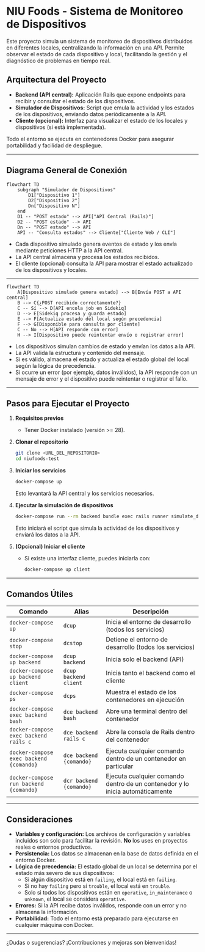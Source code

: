 # NIU Foods - Sistema de Monitoreo de Dispositivos

Este proyecto simula un sistema de monitoreo de dispositivos distribuidos en diferentes locales, centralizando la información en una API. Permite observar el estado de cada dispositivo y local, facilitando la gestión y el diagnóstico de problemas en tiempo real.

## Arquitectura del Proyecto

- **Backend (API central):** Aplicación Rails que expone endpoints para recibir y consultar el estado de los dispositivos.
- **Simulador de Dispositivos:** Script que emula la actividad y los estados de los dispositivos, enviando datos periódicamente a la API.
- **Cliente (opcional):** Interfaz para visualizar el estado de los locales y dispositivos (si está implementada).

Todo el entorno se ejecuta en contenedores Docker para asegurar portabilidad y facilidad de despliegue.

---

## Diagrama General de Conexión

```mermaid
flowchart TD
    subgraph "Simulador de Dispositivos"
        D1["Dispositivo 1"]
        D2["Dispositivo 2"]
        Dn["Dispositivo N"]
    end
    D1 -- "POST estado" --> API["API Central (Rails)"]
    D2 -- "POST estado" --> API
    Dn -- "POST estado" --> API
    API -- "Consulta estados" --> Cliente["Cliente Web / CLI"]
```

- Cada dispositivo simulado genera eventos de estado y los envía mediante peticiones HTTP a la API central.
- La API central almacena y procesa los estados recibidos.
- El cliente (opcional) consulta la API para mostrar el estado actualizado de los dispositivos y locales.

---

```mermaid
flowchart TD
    A[Dispositivo simulado genera estado] --> B[Envía POST a API central]
    B --> C{¿POST recibido correctamente?}
    C -- Sí --> D[API encola job en Sidekiq]
    D --> E[Sidekiq procesa y guarda estado]
    E --> F[Actualiza estado del local según precedencia]
    F --> G[Disponible para consulta por cliente]
    C -- No --> H[API responde con error]
    H --> I[Dispositivo puede reintentar envío o registrar error]
```

- Los dispositivos simulan cambios de estado y envían los datos a la API.
- La API valida la estructura y contenido del mensaje.
- Si es válido, almacena el estado y actualiza el estado global del local según la lógica de precedencia.
- Si ocurre un error (por ejemplo, datos inválidos), la API responde con un mensaje de error y el dispositivo puede reintentar o registrar el fallo.

---

## Pasos para Ejecutar el Proyecto

1. **Requisitos previos**
   - Tener Docker instalado (versión >= 28).

2. **Clonar el repositorio**
   ```sh
   git clone <URL_DEL_REPOSITORIO>
   cd niufoods-test
   ```

3. **Iniciar los servicios**
   ```sh
   docker-compose up
   ```
   Esto levantará la API central y los servicios necesarios.

4. **Ejecutar la simulación de dispositivos**
   ```sh
   docker-compose run --rm backend bundle exec rails runner simulate_device_activity.rb
   ```
   Esto iniciará el script que simula la actividad de los dispositivos y enviará los datos a la API.

5. **(Opcional) Iniciar el cliente**
   - Si existe una interfaz cliente, puedes iniciarla con:
     ```sh
     docker-compose up client
     ```

---

## Comandos Útiles

| Comando                                      | Alias                    | Descripción                                                                                      |
|----------------------------------------------|--------------------------|--------------------------------------------------------------------------------------------------|
| `docker-compose up`                          | `dcup`                   | Inicia el entorno de desarrollo (todos los servicios)                                            |
| `docker-compose stop`                        | `dcstop`                 | Detiene el entorno de desarrollo (todos los servicios)                                           |
| `docker-compose up backend`                  | `dcup backend`           | Inicia solo el backend (API)                                                                     |
| `docker-compose up backend client`           | `dcup backend client`    | Inicia tanto el backend como el cliente                                                          |
| `docker-compose ps`                          | `dcps`                   | Muestra el estado de los contenedores en ejecución                                               |
| `docker-compose exec backend bash`           | `dce backend bash`       | Abre una terminal dentro del contenedor                                                          |
| `docker-compose exec backend rails c`        | `dce backend rails c`    | Abre la consola de Rails dentro del contenedor                                                   |
| `docker-compose exec backend {comando}`      | `dce backend {comando}`  | Ejecuta cualquier comando dentro de un contenedor en particular                                  |
| `docker-compose run backend {comando}`       | `dcr backend {comando}`  | Ejecuta cualquier comando dentro de un contenedor y lo inicia automáticamente                    |

---

## Consideraciones

- **Variables y configuración:** Los archivos de configuración y variables incluidos son solo para facilitar la revisión. **No** los uses en proyectos reales o entornos productivos.
- **Persistencia:** Los datos se almacenan en la base de datos definida en el entorno Docker.
- **Lógica de precedencia:** El estado global de un local se determina por el estado más severo de sus dispositivos:
  - Si algún dispositivo está en `failing`, el local está en `failing`.
  - Si no hay `failing` pero sí `trouble`, el local está en `trouble`.
  - Solo si todos los dispositivos están en `operative`, `in_maintenance` o `unknown`, el local se considera `operative`.
- **Errores:** Si la API recibe datos inválidos, responde con un error y no almacena la información.
- **Portabilidad:** Todo el entorno está preparado para ejecutarse en cualquier máquina con Docker.

---

¿Dudas o sugerencias? ¡Contribuciones y mejoras son bienvenidas!
